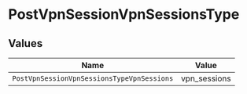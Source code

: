 # PostVpnSessionVpnSessionsType


## Values

| Name                                       | Value                                      |
| ------------------------------------------ | ------------------------------------------ |
| `PostVpnSessionVpnSessionsTypeVpnSessions` | vpn_sessions                               |